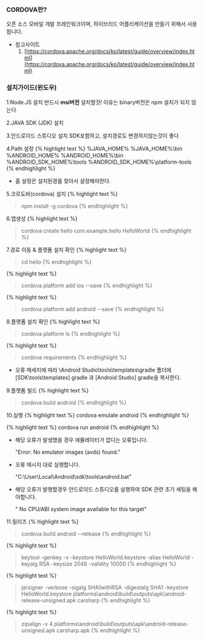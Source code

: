 ---
---


### CORDOVA란?
오픈 소스 모바일 개발 프레인워크이며, 하이브리드 어플리케이션을 만들기 위해서 사용됩니다.

* 참고사이트
  1. [https://cordova.apache.org/docs/ko/latest/guide/overview/index.html](https://cordova.apache.org/docs/ko/latest/guide/overview/index.html)



### 설치가이드(윈도우)

1.Node.JS 설치 
반드시 **msi버전** 설치할것! 이유는 binary버전은 npm 설치가 되지 않는다



2.JAVA SDK (JDK) 설치



3.안드로이드 스튜디오 설치
SDK포함하고, 설치경로도 변경하지않는것이 좋다



4.Path 설정
{% highlight text %}
 %JAVA_HOME%
 %JAVA_HOME%\bin
 %ANDROID_HOME%
 %ANDROID_HOME%\bin
 %ANDROID_SDK_HOME%\tools
 %ANDROID_SDK_HOME%\platform-tools
{% endhighlight %}
* 홈 설정은 설치된경를 찾아서 설정해야한다.



5.코르도바(cordova) 설치
{% highlight text %}
 > npm install -g cordova
{% endhighlight %}



6.앱생성
{% highlight text %}
 > cordova create hello com.example.hello HelloWorld
{% endhighlight %}



7.경로 이동 & 플랫폼 설치 확인
{% highlight text %}
 > cd hello
{% endhighlight %}

{% highlight text %}
 > cordova platform add ios --save
{% endhighlight %}

{% highlight text %}
 > cordova platform add android --save
{% endhighlight %}



8.플랫폼 설치 확인
{% highlight text %}
 > cordova platform ls
{% endhighlight %}

{% highlight text %}
 > cordova requirements
{% endhighlight %}
* 오류 메세지에 따라 \Android Studio\tools\templates\gradle 폴더에[SDK\tools\templates] gradle 과 [Android Studio] gradle을 복사한다.



9.플랫폼 빌드
{% highlight text %}
 > cordova build android
{% endhighlight %}



10.실행
{% highlight text %}
cordova emulate android
{% endhighlight %}

{% highlight text %}
cordova run android
{% endhighlight %}

* 해당 오류가 발생했을 경우 에뮬레이터가 없다는 오류입니다.

  "Error: No emulator images (avds) found."

* 오류 메시지 대로 실행합니다. 

  "C:\User\Local\Android\sdk\tools\android.bat"
  
* 해당 오류가 발행할경우 안드로이드 스튜디오를 실행하여 SDK 관련 초기 세팅을 해야합니다.

  " No CPU/ABI system image available for this target"



11.릴리즈
{% highlight text %}
> cordova build android --release
{% endhighlight %}

{% highlight text %}
> keytool -genkey -v -keystore HelloWorld.keystore -alias HelloWorld -keyalg RSA -keysize 2048 -validity 10000
{% endhighlight %}

{% highlight text %}
> jarsigner -verbose -sigalg SHA1withRSA -digestalg SHA1 -keystore HelloWorld.keystore platforms\android\build\outputs\apk\android-release-unsigned.apk carsharp
{% endhighlight %}

{% highlight text %}
> zipalign -v 4 platforms\android\build\outputs\apk\android-release-unsigned.apk carsharp.apk
{% endhighlight %}




